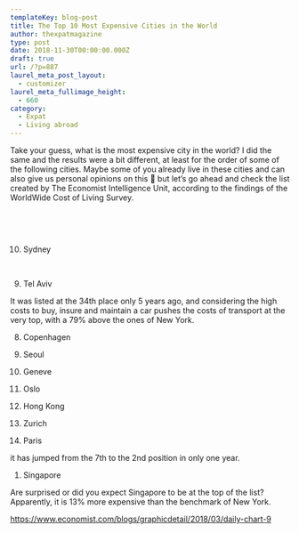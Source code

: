 ```yaml
---
templateKey: blog-post
title: The Top 10 Most Expensive Cities in the World
author: thexpatmagazine
type: post
date: 2018-11-30T00:00:00.000Z
draft: true
url: /?p=887
laurel_meta_post_layout:
  - customizer
laurel_meta_fullimage_height:
  - 660
category:
  - Expat
  - Living abroad
---
```


Take your guess, what is the most expensive city in the world? I did the same and the results were a bit different, at least for the order of some of the following cities. Maybe some of you already live in these cities and can also give us personal opinions on this 🙂 but let&#8217;s go ahead and check the list created by The Economist Intelligence Unit, according to the findings of the WorldWide Cost of Living Survey.

&nbsp;

&nbsp;

10. Sydney

&nbsp;

9. Tel Aviv

It was listed at the 34th place only 5 years ago, and considering the high costs to buy, insure and maintain a car pushes the costs of transport at the very top, with a 79% above the ones of New York.

8. Copenhagen

9. Seoul

10. Geneve

11. Oslo

12. Hong Kong

13. Zurich

14. Paris

it has jumped from the 7th to the 2nd position in only one year.

1. Singapore

Are surprised or did you expect Singapore to be at the top of the list? Apparently, it is 13% more expensive than the benchmark of New York.

https://www.economist.com/blogs/graphicdetail/2018/03/daily-chart-9
